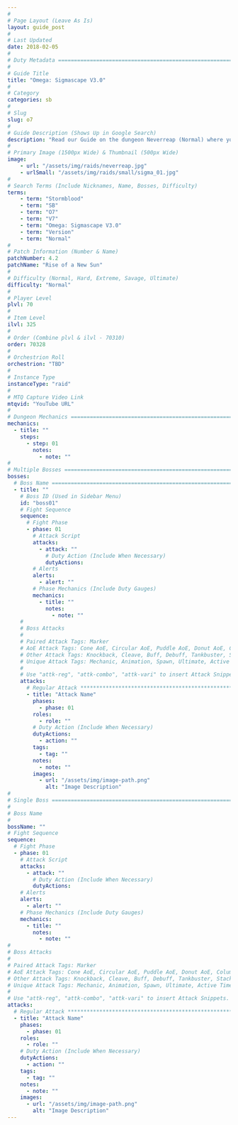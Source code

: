 ```yaml
---
#
# Page Layout (Leave As Is)
layout: guide_post
#
# Last Updated
date: 2018-02-05
#
# Duty Metadata ================================================================
#
# Guide Title
title: "Omega: Sigmascape V3.0"
#
# Category
categories: sb
#
# Slug
slug: o7
#
# Guide Description (Shows Up in Google Search)
description: "Read our Guide on the dungeon Neverreap (Normal) where you'll face off against Nunyenunc, Canu Vanu, and Waukkeon."
#
# Primary Image (1500px Wide) & Thumbnail (500px Wide)
image:
    - url: "/assets/img/raids/neverreap.jpg"
    - urlSmall: "/assets/img/raids/small/sigma_01.jpg"
#
# Search Terms (Include Nicknames, Name, Bosses, Difficulty)
terms:
    - term: "Stormblood"
    - term: "SB"
    - term: "O7"
    - term: "V7"
    - term: "Omega: Sigmascape V3.0"
    - term: "Version"
    - term: "Normal"
#
# Patch Information (Number & Name)
patchNumber: 4.2
patchName: "Rise of a New Sun"
#
# Difficulty (Normal, Hard, Extreme, Savage, Ultimate)
difficulty: "Normal"
#
# Player Level
plvl: 70
#
# Item Level
ilvl: 325
#
# Order (Combine plvl & ilvl - 70310)
order: 70328
#
# Orchestrion Roll
orchestrion: "TBD"
#
# Instance Type
instanceType: "raid"
#
# MTQ Capture Video Link
mtqvid: "YouTube URL"
#
# Dungeon Mechanics ============================================================
mechanics:
  - title: ""
    steps:
      - step: 01
        notes:
          - note: ""
#
# Multiple Bosses ==============================================================
bosses:
  # Boss Name ==================================================================
  - title: ""
    # Boss ID (Used in Sidebar Menu)
    id: "boss01"
    # Fight Sequence
    sequence:
      # Fight Phase
      - phase: 01
        # Attack Script
        attacks:
          - attack: ""
            # Duty Action (Include When Necessary)
            dutyActions:
        # Alerts
        alerts:
          - alert: ""
        # Phase Mechanics (Include Duty Gauges)
        mechanics:
          - title: ""
            notes:
              - note: ""
    #
    # Boss Attacks
    #
    # Paired Attack Tags: Marker
    # AoE Attack Tags: Cone AoE, Circular AoE, Puddle AoE, Donut AoE, Column AoE, Area AoE, Point Blank AoE, Raid Wide AoE, Proximity AoE, Cross AoE, Figure 8 AoE
    # Other Attack Tags: Knockback, Cleave, Buff, Debuff, Tankbuster, Stack, Spread, Tether, Stun
    # Unique Attack Tags: Mechanic, Animation, Spawn, Ultimate, Active Time Maneuver
    #
    # Use "attk-reg", "attk-combo", "attk-vari" to insert Attack Snippets.
    attacks:
      # Regular Attack *********************************************************
      - title: "Attack Name"
        phases:
          - phase: 01
        roles:
          - role: ""
        # Duty Action (Include When Necessary)
        dutyActions:
          - action: ""
        tags:
          - tag: ""
        notes:
          - note: ""
        images:
          - url: "/assets/img/image-path.png"
            alt: "Image Description"
#
# Single Boss ==================================================================
#
# Boss Name
#
bossName: ""
# Fight Sequence
sequence:
  # Fight Phase
  - phase: 01
    # Attack Script
    attacks:
      - attack: ""
        # Duty Action (Include When Necessary)
        dutyActions:
    # Alerts
    alerts:
      - alert: ""
    # Phase Mechanics (Include Duty Gauges)
    mechanics:
      - title: ""
        notes:
          - note: ""
#
# Boss Attacks
#
# Paired Attack Tags: Marker
# AoE Attack Tags: Cone AoE, Circular AoE, Puddle AoE, Donut AoE, Column AoE, Area AoE, Point Blank AoE, Raid Wide AoE, Proximity AoE, Cross AoE, Figure 8 AoE
# Other Attack Tags: Knockback, Cleave, Buff, Debuff, Tankbuster, Stack, Spread, Tether, Stun
# Unique Attack Tags: Mechanic, Animation, Spawn, Ultimate, Active Time Maneuver
#
# Use "attk-reg", "attk-combo", "attk-vari" to insert Attack Snippets.
attacks:
  # Regular Attack *************************************************************
  - title: "Attack Name"
    phases:
      - phase: 01
    roles:
      - role: ""
    # Duty Action (Include When Necessary)
    dutyActions:
      - action: ""
    tags:
      - tag: ""
    notes:
      - note: ""
    images:
      - url: "/assets/img/image-path.png"
        alt: "Image Description"
---
```

